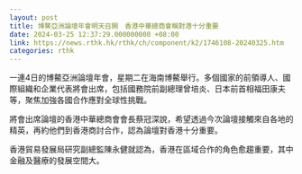 ```yaml
---
layout: post
title: 博鰲亞洲論壇年會明天召開　香港中華總商會稱對港十分重要
date: 2024-03-25 12:37:29.000000000 +08:00
link: https://news.rthk.hk/rthk/ch/component/k2/1746108-20240325.htm
categories: rthk
---
```


一連4日的博鰲亞洲論壇年會，星期二在海南博鰲舉行。多個國家的前領導人、國際組織和企業代表將會出席，包括國務院前副總理曾培炎、日本前首相福田康夫等，聚焦加強各國合作應對全球性挑戰。

將會出席論壇的香港中華總商會會長蔡冠深說，希望透過今次論壇接觸來自各地的精英，再約他們到香港商討合作，認為論壇對香港十分重要。

香港貿易發展局研究副總監陳永健就認為，香港在區域合作的角色愈趨重要，其中金融及醫療的發展空間大。
